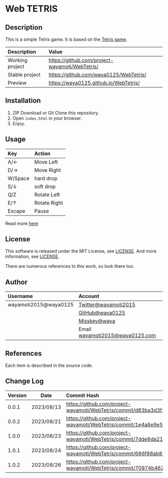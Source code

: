 # Web TETRIS

## Description

This is a simple Tetris game. It is based on the [Tetris game](https://github.com/ophum/tetris).

| Description     | Value                                          |
|:----------------|:-----------------------------------------------|
| Working project | https://github.com/project-wayamoti/WebTetris/ |
| Stable project  | https://github.com/waya0125/WebTetris/         |
| Preview         | https://waya0125.github.io/WebTetris/          |

## Installation

1. ZIP Download or Git Clone this repository.
2. Open `index.html` in your browser.
3. Enjoy.

## Usage

| Key     | Action       |
|:--------|:-------------|
| A/←     | Move Left    |
| D/→     | Move Right   |
| W/Space | hard drop    |
| S/↓     | soft drop    |
| Q/Z     | Rotate Left  |
| E/↑     | Rotate Right |
| Escape  | Pause        |

Read more [here](https://waya0125.github.io/tetris/README.html)

## License

This software is released under the MIT License, see [LICENSE](LICENSE).
And more information, see [LICENSE](http://opensource.org/licenses/MIT).

There are numerous references to this work, so look there too.

## Author

| Username              | Account                                                  |
|:----------------------|:---------------------------------------------------------|
| wayamoti2015@waya0125 | [Twitter@wayamoti2015](https://twitter.com/wayamoti2015) |
|                       | [GitHub@waya0125](https://github.com/waya0125)           |
|                       | [Misskey@waya](https://misskey.io/@waya)                 |
|                       | Email wayamoti2015@waya0125.com                          |

## References

Each item is described in the source code.

## Change Log

| Version |    Date    | Commit Hash                                                                                   |
|:--------|:----------:|:----------------------------------------------------------------------------------------------|
| 0.0.1   | 2023/08/13 | https://github.com/project-wayamoti/WebTetris/commit/d83ba3d3f1f86a2aa5872bf036d037f9e2a75f95 |
| 0.0.2   | 2023/08/21 | https://github.com/project-wayamoti/WebTetris/commit/1e4a8e9e58c791919c76a8556b687317913ce9f5 |
| 1.0.0   | 2023/08/23 | https://github.com/project-wayamoti/WebTetris/commit/7dde8da21b1450c50989e046a404aeddc52541da |
| 1.0.1   | 2023/08/24 | https://github.com/project-wayamoti/WebTetris/commit/686f88ab872bc3954800d7e35b31125829451677 |
| 1.0.2   | 2023/08/26 | https://github.com/project-wayamoti/WebTetris/commit/70974b462c05bf6511690d86c7210407fd77ca19 |
